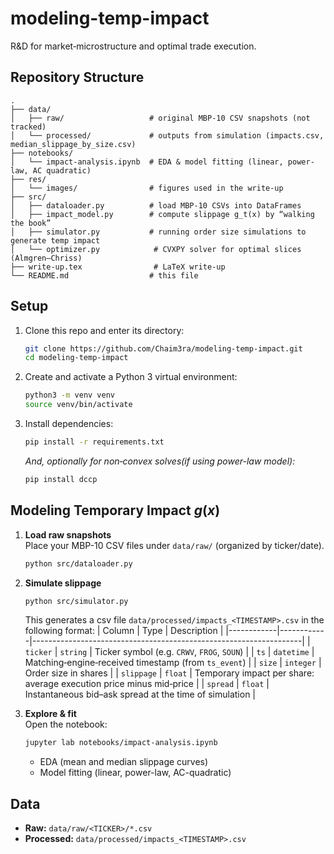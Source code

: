 # modeling-temp-impact
R&amp;D for market‐microstructure and optimal trade execution.

## Repository Structure

```
.
├── data/
│   ├── raw/                   # original MBP-10 CSV snapshots (not tracked)
│   └── processed/             # outputs from simulation (impacts.csv, median_slippage_by_size.csv)
├── notebooks/
│   └── impact-analysis.ipynb  # EDA & model fitting (linear, power-law, AC quadratic)
├── res/
│   └── images/                # figures used in the write-up
├── src/
│   ├── dataloader.py          # load MBP-10 CSVs into DataFrames
│   ├── impact_model.py        # compute slippage g_t(x) by “walking the book”
│   ├── simulator.py           # running order size simulations to generate temp impact
│   └── optimizer.py            # CVXPY solver for optimal slices (Almgren–Chriss)
├── write-up.tex                # LaTeX write-up
└── README.md                  # this file
```


## Setup

1. Clone this repo and enter its directory:
   ```bash
   git clone https://github.com/Chaim3ra/modeling-temp-impact.git
   cd modeling-temp-impact
   ```
2. Create and activate a Python 3 virtual environment:
   ```bash
   python3 -m venv venv
   source venv/bin/activate
   ```
3. Install dependencies:
   ```bash
   pip install -r requirements.txt
   ```
   _And, optionally for non‐convex solves(if using power-law model):_
   ```bash
   pip install dccp
   ```



## Modeling Temporary Impact $g(x$)

1. **Load raw snapshots**  
   Place your MBP-10 CSV files under `data/raw/` (organized by ticker/date).
      ```bash
   python src/dataloader.py
   ```


2. **Simulate slippage**  
   ```bash
   python src/simulator.py
   ```


   This generates a csv file `data/processed/impacts_<TIMESTAMP>.csv` in the following format:
   | Column     | Type       | Description                                                       |
   |------------|------------|-------------------------------------------------------------------|
   | `ticker`   | `string`   | Ticker symbol (e.g. `CRWV`, `FROG`, `SOUN`)                       |
   | `ts`       | `datetime` | Matching‐engine‐received timestamp (from `ts_event`)              |
   | `size`     | `integer`  | Order size in shares                                              |
   | `slippage` | `float`    | Temporary impact per share: average execution price minus mid‐price |
   | `spread`   | `float`    | Instantaneous bid–ask spread at the time of simulation            |


3. **Explore & fit**  
   Open the notebook:
   ```bash
   jupyter lab notebooks/impact-analysis.ipynb
   ```
   - EDA (mean and median slippage curves)  
   - Model fitting (linear, power-law, AC-quadratic)






## Data

- **Raw:** `data/raw/<TICKER>/*.csv`
- **Processed:** `data/processed/impacts_<TIMESTAMP>.csv`